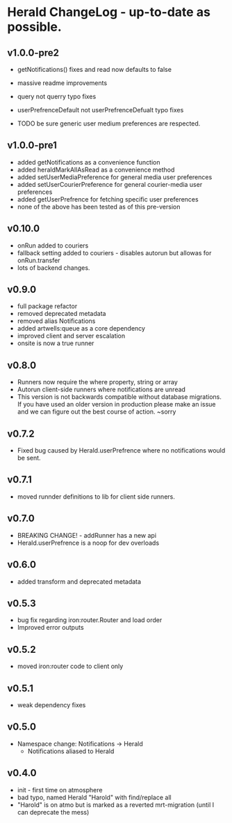# Herald ChangeLog - up-to-date as possible.

## v1.0.0-pre2
  * getNotifications() fixes and read now defaults to false
  * massive readme improvements
  * query not querry typo fixes
  * userPrefrenceDefault not userPrefrenceDefualt typo fixes

  * TODO be sure generic user medium preferences are respected.

## v1.0.0-pre1
  * added getNotifications as a convenience function
  * added heraldMarkAllAsRead as a convenience method
  * added setUserMediaPreference for general media user preferences
  * added setUserCourierPreference for general courier-media user preferences
  * added getUserPrefrence for fetching specific user preferences
  * none of the above has been tested as of this pre-version

## v0.10.0
  * onRun added to couriers
  * fallback setting added to couriers - disables autorun but allowas for onRun.transfer
  * lots of backend changes.

## v0.9.0
  * full package refactor
  * removed deprecated metadata
  * removed alias Notifications
  * added artwells:queue as a core dependency
  * improved client and server escalation
  * onsite is now a true runner

## v0.8.0
  * Runners now require the where property, string or array
  * Autorun client-side runners where notifications are unread
  * This version is not backwards compatible without database migrations. If you have used an older version in production please make an issue and we can figure out the best course of action. ~sorry

## v0.7.2
  * Fixed bug caused by Herald.userPrefrence where no notifications would be sent.

## v0.7.1 
  * moved runnder definitions to lib for client side runners.

## v0.7.0
  * BREAKING CHANGE! - addRunner has a new api
  * Herald.userPrefrence is a noop for dev overloads

## v0.6.0
  * added transform and deprecated metadata

## v0.5.3
  * bug fix regarding iron:router.Router and load order 
  * Improved error outputs

## v0.5.2
  * moved iron:router code to client only

## v0.5.1
  * weak dependency fixes

## v0.5.0
 * Namespace change: Notifications -> Herald
   * Notifications aliased to Herald

## v0.4.0
 * init - first time on atmosphere
 * bad typo, named Herald "Harold" with find/replace all
 * "Harold" is on atmo but is marked as a reverted mrt-migration (until I can deprecate the mess)
